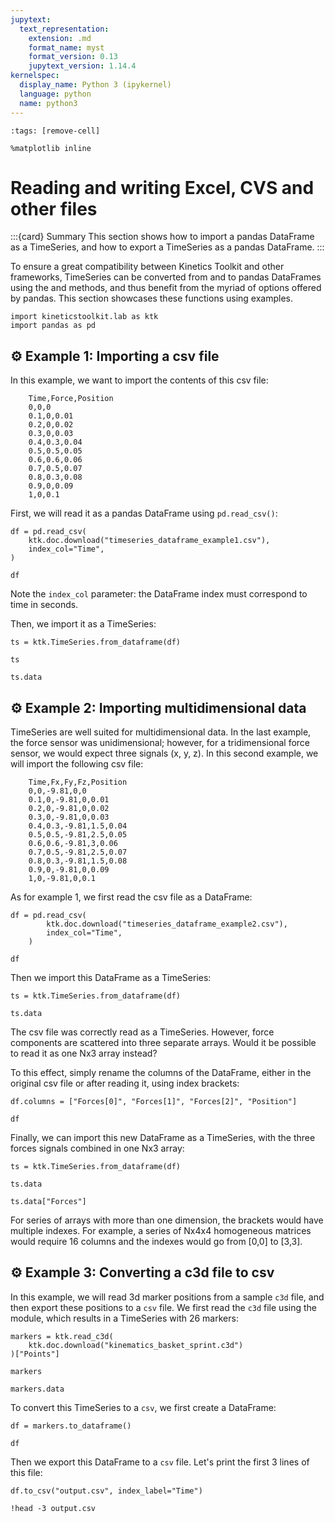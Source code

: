```yaml
---
jupytext:
  text_representation:
    extension: .md
    format_name: myst
    format_version: 0.13
    jupytext_version: 1.14.4
kernelspec:
  display_name: Python 3 (ipykernel)
  language: python
  name: python3
---
```


```{code-cell} ipython3
:tags: [remove-cell]

%matplotlib inline
```

# Reading and writing Excel, CVS and other files

:::{card} Summary
This section shows how to import a pandas DataFrame as a TimeSeries, and how to export a TimeSeries as a pandas DataFrame.
:::

To ensure a great compatibility between Kinetics Toolkit and other frameworks, TimeSeries can be converted from and to pandas DataFrames using the [](api/ktk.TimeSeries.from_dataframe.rst) and [](api/ktk.TimeSeries.to_dataframe.rst) methods, and thus benefit from the myriad of options offered by pandas. This section showcases these functions using examples.

```{code-cell} ipython3
import kineticstoolkit.lab as ktk
import pandas as pd
```

## ⚙️ Example 1: Importing a csv file

In this example, we want to import the contents of this csv file:

```
    Time,Force,Position
    0,0,0
    0.1,0,0.01
    0.2,0,0.02
    0.3,0,0.03
    0.4,0.3,0.04
    0.5,0.5,0.05
    0.6,0.6,0.06
    0.7,0.5,0.07
    0.8,0.3,0.08
    0.9,0,0.09
    1,0,0.1
```

First, we will read it as a pandas DataFrame using `pd.read_csv()`:

```{code-cell} ipython3
df = pd.read_csv(
    ktk.doc.download("timeseries_dataframe_example1.csv"),
    index_col="Time",
)

df
```

Note the `index_col` parameter: the DataFrame index must correspond to time in seconds.

Then, we import it as a TimeSeries:

```{code-cell} ipython3
ts = ktk.TimeSeries.from_dataframe(df)

ts
```

```{code-cell} ipython3
ts.data
```

## ⚙️ Example 2: Importing multidimensional data

TimeSeries are well suited for multidimensional data. In the last example, the force sensor was unidimensional; however, for a tridimensional force sensor, we would expect three signals (x, y, z). In this second example, we will import the following csv file:

```
    Time,Fx,Fy,Fz,Position
    0,0,-9.81,0,0
    0.1,0,-9.81,0,0.01
    0.2,0,-9.81,0,0.02
    0.3,0,-9.81,0,0.03
    0.4,0.3,-9.81,1.5,0.04
    0.5,0.5,-9.81,2.5,0.05
    0.6,0.6,-9.81,3,0.06
    0.7,0.5,-9.81,2.5,0.07
    0.8,0.3,-9.81,1.5,0.08
    0.9,0,-9.81,0,0.09
    1,0,-9.81,0,0.1
```

As for example 1, we first read the csv file as a DataFrame:

```{code-cell} ipython3
df = pd.read_csv(
        ktk.doc.download("timeseries_dataframe_example2.csv"),
        index_col="Time",
    )

df
```

Then we import this DataFrame as a TimeSeries:

```{code-cell} ipython3
ts = ktk.TimeSeries.from_dataframe(df)

ts.data
```

The csv file was correctly read as a TimeSeries. However, force components are scattered into three separate arrays. Would it be possible to read it as one Nx3 array instead?

To this effect, simply rename the columns of the DataFrame, either in the original csv file or after reading it, using index brackets:

```{code-cell} ipython3
df.columns = ["Forces[0]", "Forces[1]", "Forces[2]", "Position"]

df
```

Finally, we can import this new DataFrame as a TimeSeries, with the three forces signals combined in one Nx3 array:

```{code-cell} ipython3
ts = ktk.TimeSeries.from_dataframe(df)

ts.data
```

```{code-cell} ipython3
ts.data["Forces"]
```

For series of arrays with more than one dimension, the brackets would have multiple indexes. For example, a series of Nx4x4 homogeneous matrices would require 16 columns and the indexes would go from [0,0] to [3,3].

## ⚙️ Example 3: Converting a c3d file to csv

In this example, we will read 3d marker positions from a sample `c3d` file, and then export these positions to a `csv` file. We first read the `c3d` file using the [](api/ktk.kinematics.rst) module, which results in a TimeSeries with 26 markers:

```{code-cell} ipython3
markers = ktk.read_c3d(
    ktk.doc.download("kinematics_basket_sprint.c3d")
)["Points"]

markers
```

```{code-cell} ipython3
markers.data
```

To convert this TimeSeries to a `csv`, we first create a DataFrame:

```{code-cell} ipython3
df = markers.to_dataframe()

df
```

Then we export this DataFrame to a `csv` file. Let's print the first 3 lines of this file:

```{code-cell} ipython3
df.to_csv("output.csv", index_label="Time")

!head -3 output.csv
```
